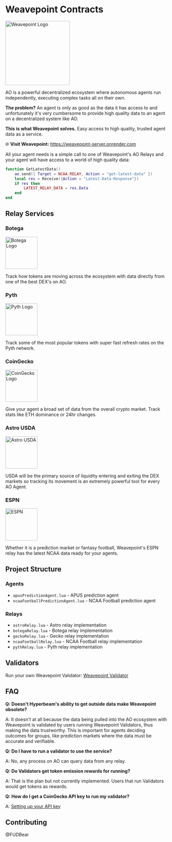 # Weavepoint Contracts

<img src="https://arweave.net/I7sVGY9NqhlEXXhLLlRk790xn0BCc13oxg4bs0fOvc8" alt="Weavepoint Logo" width="200">

AO is a powerful decentralized ecosystem where autonomous agents run independently, executing complex tasks all on their own.

**The problem?** An agent is only as good as the data it has access to and unfortunately it's very cumbersome to provide high quality data to an agent on a decentralized system like AO.

**This is what Weavepoint solves.** Easy access to high quality, trusted agent data as a service.

🌐 **Visit Weavepoint:** https://weavepoint-server.onrender.com

All your agent needs is a simple call to one of Weavepoint's AO Relays and your agent will have access to a world of high quality data:

```lua
function GetLatestData()
    ao.send({ Target = NCAA_RELAY, Action = "get-latest-data" })
    local res = Receive({Action = "Latest-Data-Response"})
    if res then
        LATEST_RELAY_DATA = res.Data
    end
end
```

## Relay Services

### Botega
<img src="https://arweave.net/xLhA02fXSgZ1USx4wJ3_wcTx8ONk7kslo99zUyh2OQ4" alt="Botega Logo" width="100">

Track how tokens are moving across the ecosystem with data directly from one of the best DEX's on AO.

### Pyth
<img src="https://arweave.net/0Cw9f2GIzM6NvfMDof3n95HLCOK3YUe_60uz_trhIDo" alt="Pyth Logo" width="100">

Track some of the most popular tokens with super fast refresh rates on the Pyth network.

### CoinGecko
<img src="https://arweave.net/GK4qGR4T3N4a0Xq4bMF42QJI6jYK6bh3epwVIHXKXJ8" alt="CoinGecko Logo" width="100">

Give your agent a broad set of data from the overall crypto market. Track stats like ETH dominance or 24hr changes.

### Astro USDA
<img src="https://arweave.net/5ni8_67p9tb9b4twi24OPLGfBb6gY0eijep0r7OK4Yc" alt="Astro USDA" width="100">

USDA will be the primary source of liquidity entering and exiting the DEX markets so tracking its movement is an extremely powerful tool for every AO Agent.

### ESPN
<img src="https://arweave.net/-dFa1kPKMpVx7xlcysH2nNOc3GJfU9pjX6saEVZKq_A" alt="ESPN" width="100">

Whether it is a prediction market or fantasy football, Weavepoint's ESPN relay has the latest NCAA data ready for your agents.

## Project Structure

### Agents
- `apusPredictionAgent.lua` - APUS prediction agent
- `ncaaFootballPredictionAgent.lua` - NCAA Football prediction agent

### Relays
- `astroRelay.lua` - Astro relay implementation
- `botegaRelay.lua` - Botega relay implementation
- `geckoRelay.lua` - Gecko relay implementation
- `ncaaFootballRelay.lua` - NCAA Football relay implementation
- `pythRelay.lua` - Pyth relay implementation

## Validators

Run your own Weavepoint Validator: [Weavepoint Validator](https://github.com/FUDBear/Weavepoint-Validator)

## FAQ

**Q: Doesn't Hyperbeam's ability to get outside data make Weavepoint obsolete?**

A: It doesn't at all because the data being pulled into the AO ecosystem with Weavepoint is validated by users running Weavepoint Validators, thus making the data trustworthy. This is important for agents deciding outcomes for groups, like prediction markets where the data must be accurate and verifiable.

**Q: Do I have to run a validator to use the service?**

A: No, any process on AO can query data from any relay.

**Q: Do Validators get token emission rewards for running?**

A: That is the plan but not currently implemented. Users that run Validators would get tokens as rewards.

**Q: How do I get a CoinGecko API key to run my validator?**

A: [Setting up your API key](https://docs.coingecko.com/reference/setting-up-your-api-key)

## Contributing

@FUDBear
